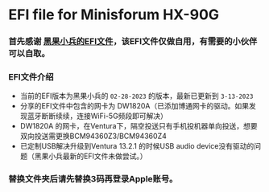 # EFI file for Minisforum HX-90G

### 首先感谢 [黑果小兵的EFI文件](https://github.com/daliansky/minisforum-HX90G-Hackintosh)，该EFI文件仅做自用，有需要的小伙伴可以自取。

###  EFI文件介绍
  - 当前的EFI版本为黑果小兵的 `02-28-2023` 的版本，最新已更新到 `3-13-2023`
  - 分享的EFI文件中包含的网卡为 DW1820A（已添加博通网卡的驱动。如果发现蓝牙断断续续，连接WiFi-5G频段即可解决）
  - DW1820A 的网卡，在Ventura下，隔空投送只有手机投机器单向投送，想要双向投送需更换BCM94360Z3/BCM94360Z4
  - 已定制USB解决升级到Ventura 13.2.1 的时候USB audio device没有驱动的问题（黑果小兵最新的EFI文件未做尝试。）

### 替换文件夹后请先替换3码再登录Apple账号。